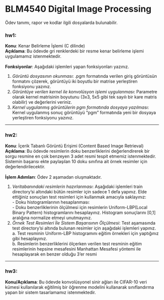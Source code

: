 # BLM4540 Digital Image Processing

Ödev tanımı, rapor ve kodlar ilgili dosyalarda bulunabilir.

### hw1:
**Konu**: Kenar Belirleme İşlemi (C dilinde) <br/>
**Açıklama**: Bu ödevde gri renklerdeki bir resme kenar belirleme işlemi uygulamamız istenmektedir.<br/><br/>
**Fonksiyonlar**: Aşağıdaki işlemleri yapan fonksiyonları yazınız. 
1. *Görüntü dosyasının okunması*: .pgm formatında verilen giriş görüntüsün formatını çözerek, 
görüntüyü iki boyutlu bir matrise yerleştiren fonksiyonu yazınız. 
2. *Görüntüye verilen kernel ile konvolüsyon işlemi uygulanması*: Parametre olarak kernel
matrisinin boyutunu (3x3, 5x5 gibi tek sayılı bir kare matris olabilir) ve değerlerini veriniz. 
3. *Kernel uygulanmış görüntülerin pgm formatında dosyaya yazılması*: Kernel uygulanmış 
sonuç görüntüyü “pgm” formatında yeni bir dosyaya yerleştiren fonksiyonu yazınız.


-----------
### hw2: 
**Konu**: İçerik Tabanlı Görüntü Erişimi (Content Based Image Retrieval)<br/>**Açıklama**: Bu ödevde resimlerin doku benzerliklerini değerlendirerek bir sorgu resmine en çok benzeyen 3 adet resmi tespit etmemiz istenmektedir. Sistemin başarısı ekte paylaşılan 10 doku sınıfına ait örnek resimler için değerlendirilecektir.<br/><br/>
**İşlem Adımları**: Ödev 2 aşamadan oluşmaktadır. 
1. *Veritabanındaki resimlerin hazırlanması*: Aşağıdaki işlemleri train directory’si altındaki bütün resimler için sadece 1 defa yapınız. Elde ettiğiniz sonuçları test resimleri için kullanmak amacıyla saklayınız:<br/> - Doku histogramlarının hesaplanması:<br/> - Doku benzerliklerinin ölçülmesi için resimlerin Uniform-LBP(Local Binary Pattern) histogramlarını hesaplayınız. Histogram sonuçlarını [0,1] aralığına normalize etmeyi unutmayınız. 
2. *Örnek Test Resimleri İle Sistem Başarısının Ölçülmesi*: Test aşamasında test directory’si altında bulunan resimler için aşağıdaki işlemleri yapınız.<br/> 
a. Test resminin Uniform-LBP histogramını eğitim örnekleri için yaptığınız gibi hesaplayınız.<br/>
b. Resimlerin benzerliklerini ölçerken verilen test resminin eğitim resimlerinin hepsine mesafesini Manhattan Mesafesi yöntemi ile hesaplayarak en benzer olduğu 3’er resmi


-----------
### hw3:
**Konu/Açıklama**: Bu ödevde konvolüsyonel sinir ağları ile CIFAR-10 veri kümesi kullanılarak eğitilmiş bir 
öğrenme modelini kullanarak sınıflandırma yapan bir sistem tasarlamamız istenmektedir.

